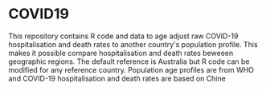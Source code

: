# COVID19
This repository contains R code and data to age adjust raw COVID-19 hospitalisation and death rates to another country's population profile. 
This makes it possible compare hospitalisation and death rates beweeen geographic regions.
The default reference is Australia but R code can be modified for any reference country. Population age profiles are from WHO and COVID-19 hospitalisation and death rates are based on Chine

